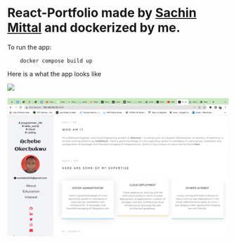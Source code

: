 # React-Portfolio made by [Sachin Mittal](https://github.com/mittalsam98) and dockerized by me.

To run the app:
```
    docker compose build up
```
Here is a what the app looks like

![](./1.png)

![](./2.png)

